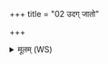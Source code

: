 +++
title = "02 उदग् जातो"

+++
<details><summary>मूलम् (WS)</summary>

उदग् जातो हिमवतः स प्राच्यां नीयसे जनम् ।  
तत्र कुष्ठस्य नामान्युत्तमानि वि भेजिरे ॥ २ ॥
</details>